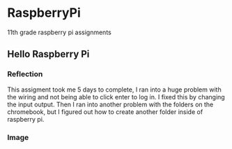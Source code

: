 # RaspberryPi
11th grade raspberry pi assignments

## Hello Raspberry Pi
### Reflection
This assigment took me 5 days to complete, I ran into a huge problem with the wiring and not being able to click enter to log in. I fixed this by changing the input output. Then I ran into another problem with the folders on the chromebook, but I figured out how to create another folder inside of raspberry pi.
### Image
